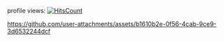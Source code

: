   profile views: [![HitsCount](https://hits.dwyl.com/inhospitable/inhospitable.svg?style=flat-square)](http://hits.dwyl.com/inhospitable/inhospitable)


https://github.com/user-attachments/assets/b1610b2e-0f56-4cab-9ce9-3d6532244dcf



